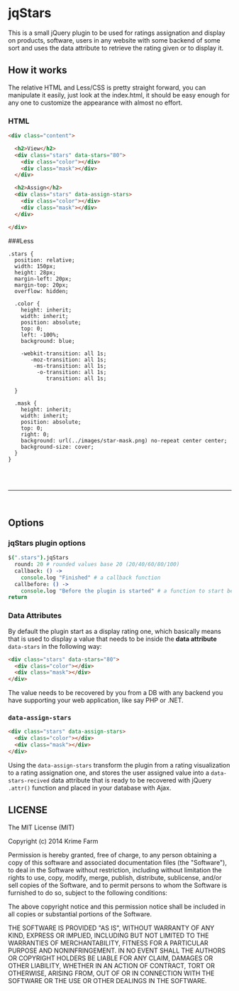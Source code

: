 jqStars
=================

This is a small jQuery plugin to be used for ratings assignation and display on products, software, users in any website with some backend of some sort and uses the data attribute to retrieve the rating given or to display it.

## How it works

The relative HTML and Less/CSS is pretty straight forward, you can manipulate it easily, just look at the index.html, it should be easy enough for any one to customize the appearance with almost no effort.

### HTML

``` html
<div class="content">

  <h2>View</h2>
  <div class="stars" data-stars="80">
    <div class="color"></div>
    <div class="mask"></div>
  </div>

  <h2>Assign</h2>
  <div class="stars" data-assign-stars>
    <div class="color"></div>
    <div class="mask"></div>
  </div>

</div>
```

###Less

```less
.stars {
  position: relative;
  width: 150px;
  height: 28px;
  margin-left: 20px;
  margin-top: 20px;
  overflow: hidden;

  .color {
    height: inherit;
    width: inherit;
    position: absolute;
    top: 0;
    left: -100%;
    background: blue;

    -webkit-transition: all 1s;
       -moz-transition: all 1s;
        -ms-transition: all 1s;
         -o-transition: all 1s;
            transition: all 1s;

  }

  .mask {
    height: inherit;
    width: inherit;
    position: absolute;
    top: 0;
    right: 0;
    background: url(../images/star-mask.png) no-repeat center center;
    background-size: cover;
  }
}
```

<br>
<br>

---

<br>

## Options

### jqStars plugin options

```coffee
$(".stars").jqStars
  round: 20 # rounded values base 20 (20/40/60/80/100)
  callback: () ->
    console.log "Finished" # a callback function
  callbefore: () ->
    console.log "Before the plugin is started" # a function to start before the main plugin function is callled
return
```

### Data Attributes

By default the plugin start as a display rating one, which basically means that is used to display a value that needs to be inside the **data attribute** `data-stars` in the following way:

```html
<div class="stars" data-stars="80">
  <div class="color"></div>
  <div class="mask"></div>
</div>
```

The value needs to be recovered by you from a DB with any backend you have supporting your web application, like say PHP or .NET.

### `data-assign-stars`

```html
<div class="stars" data-assign-stars>
  <div class="color"></div>
  <div class="mask"></div>
</div>
```

Using the `data-assign-stars` transform the plugin from a rating visualization to a rating assignation one, and stores the user assigned value into a `data-stars-recived` data attribute that is ready to be recovered with jQuery `.attr()` function and placed in your database with Ajax.

## LICENSE

The MIT License (MIT)

Copyright (c) 2014 Krime Farm

Permission is hereby granted, free of charge, to any person obtaining a copy
of this software and associated documentation files (the "Software"), to deal
in the Software without restriction, including without limitation the rights
to use, copy, modify, merge, publish, distribute, sublicense, and/or sell
copies of the Software, and to permit persons to whom the Software is
furnished to do so, subject to the following conditions:

The above copyright notice and this permission notice shall be included in all
copies or substantial portions of the Software.

THE SOFTWARE IS PROVIDED "AS IS", WITHOUT WARRANTY OF ANY KIND, EXPRESS OR
IMPLIED, INCLUDING BUT NOT LIMITED TO THE WARRANTIES OF MERCHANTABILITY,
FITNESS FOR A PARTICULAR PURPOSE AND NONINFRINGEMENT. IN NO EVENT SHALL THE
AUTHORS OR COPYRIGHT HOLDERS BE LIABLE FOR ANY CLAIM, DAMAGES OR OTHER
LIABILITY, WHETHER IN AN ACTION OF CONTRACT, TORT OR OTHERWISE, ARISING FROM,
OUT OF OR IN CONNECTION WITH THE SOFTWARE OR THE USE OR OTHER DEALINGS IN THE
SOFTWARE.
